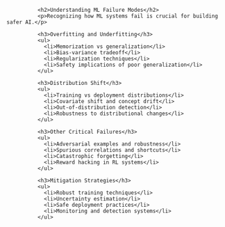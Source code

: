 
              <h2>Understanding ML Failure Modes</h2>
              <p>Recognizing how ML systems fail is crucial for building safer AI.</p>
              
              <h3>Overfitting and Underfitting</h3>
              <ul>
                <li>Memorization vs generalization</li>
                <li>Bias-variance tradeoff</li>
                <li>Regularization techniques</li>
                <li>Safety implications of poor generalization</li>
              </ul>
              
              <h3>Distribution Shift</h3>
              <ul>
                <li>Training vs deployment distributions</li>
                <li>Covariate shift and concept drift</li>
                <li>Out-of-distribution detection</li>
                <li>Robustness to distributional changes</li>
              </ul>
              
              <h3>Other Critical Failures</h3>
              <ul>
                <li>Adversarial examples and robustness</li>
                <li>Spurious correlations and shortcuts</li>
                <li>Catastrophic forgetting</li>
                <li>Reward hacking in RL systems</li>
              </ul>
              
              <h3>Mitigation Strategies</h3>
              <ul>
                <li>Robust training techniques</li>
                <li>Uncertainty estimation</li>
                <li>Safe deployment practices</li>
                <li>Monitoring and detection systems</li>
              </ul>
            